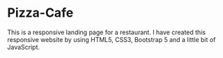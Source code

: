 # Pizza-Cafe
This is a responsive landing page for a restaurant. I have created this responsive website by using HTML5, CSS3, Bootstrap 5 and a little bit of JavaScript.
